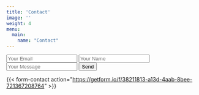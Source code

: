 ```yaml
---
title: 'Contact'
image: ''
weight: 4
menu:
  main:
    name: "Contact"
---
```


<form accept-charset="UTF-8" action="https://getform.io/f/38211813-a13d-4aab-8bee-721367208764" method="POST">
  <input type="email" name="email" placeholder="Your Email">
  <input type="text" name="name" placeholder="Your Name">
  <input type="text" name="message" placeholder="Your Message">
  <button type="submit">Send</button>
</form>

{{< form-contact action="https://getform.io/f/38211813-a13d-4aab-8bee-721367208764"  >}}
